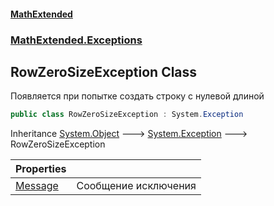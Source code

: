 #### [MathExtended](index.md 'index')
### [MathExtended.Exceptions](MathExtended_Exceptions.md 'MathExtended.Exceptions')
## RowZeroSizeException Class
Появляется при попытке создать строку с нулевой длиной  
```csharp
public class RowZeroSizeException : System.Exception
```

Inheritance [System.Object](https://docs.microsoft.com/en-us/dotnet/api/System.Object 'System.Object') &#129106; [System.Exception](https://docs.microsoft.com/en-us/dotnet/api/System.Exception 'System.Exception') &#129106; RowZeroSizeException  

| Properties | |
| :--- | :--- |
| [Message](MathExtended_Exceptions_RowZeroSizeException_Message.md 'MathExtended.Exceptions.RowZeroSizeException.Message') | Сообщение исключения<br/> |
